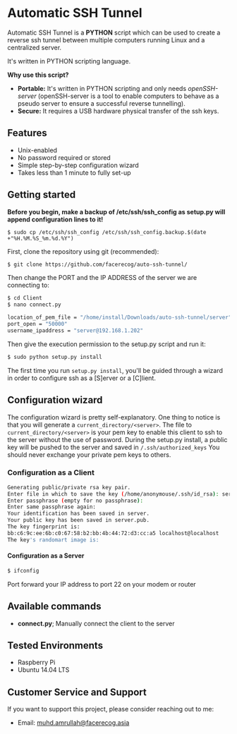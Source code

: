 # Automatic SSH Tunnel

Automatic SSH Tunnel is a **PYTHON** script which can be used to create a reverse ssh tunnel between multiple computers running Linux and a centralized server.

It's written in PYTHON scripting language.

**Why use this script?**

* **Portable:** It's written in PYTHON scripting and only needs *openSSH-server* (openSSH-server is a tool to enable computers to behave as a pseudo server to ensure a successful reverse tunnelling).
* **Secure:** It requires a USB hardware physical transfer of the ssh keys.

## Features

* Unix-enabled
* No password required or stored
* Simple step-by-step configuration wizard
* Takes less than 1 minute to fully set-up

## Getting started

**Before you begin, make a backup of /etc/ssh/ssh_config as setup.py will append configuration lines to it!**

```
$ sudo cp /etc/ssh/ssh_config /etc/ssh/ssh_config.backup.$(date +"%H.%M.%S_%m.%d.%Y")
```

First, clone the repository using git (recommended):

```bash
$ git clone https://github.com/facerecog/auto-ssh-tunnel/
```

Then change the PORT and the IP ADDRESS of the server we are connecting to:

```bash
$ cd Client
$ nano connect.py
```

```bash
location_of_pem_file = "/home/install/Downloads/auto-ssh-tunnel/server"
port_open = "50000"
username_ipaddress = "server@192.168.1.202"
```

Then give the execution permission to the setup.py script and run it:

```bash
$ sudo python setup.py install
```

The first time you run `setup.py install`, you'll be guided through a wizard in order to configure ssh as a [S]erver or a [C]lient.

## Configuration wizard

The configuration wizard is pretty self-explanatory. One thing to notice is that you will generate a `current_directory/<server>`. The file to `current_directory/<server>` is your pem key to enable this client to ssh to the server without the use of password. During the setup.py install, a public key will be pushed to the server and saved in `/.ssh/authorized_keys` You should never exchange your private pem keys to others.

### Configuration as a Client

```bash
Generating public/private rsa key pair.
Enter file in which to save the key (/home/anonymouse/.ssh/id_rsa): server
Enter passphrase (empty for no passphrase): 
Enter same passphrase again: 
Your identification has been saved in server.
Your public key has been saved in server.pub.
The key fingerprint is:
bb:c6:9c:ee:6b:c0:67:58:b2:bb:4b:44:72:d3:cc:a5 localhost@localhost
The key's randomart image is:
```

#### Configuration as a Server
```bash
$ ifconfig
```
Port forward your IP address to port 22 on your modem or router

## Available commands

* **connect.py**;
Manually connect the client to the server

## Tested Environments
* Raspberry Pi
* Ubuntu 14.04 LTS

## Customer Service and Support

 If you want to support this project, please consider reaching out to me:
  * Email: muhd.amrullah@facerecog.asia
